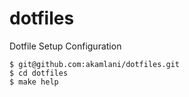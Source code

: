 # dotfiles
Dotfile Setup Configuration

```
$ git@github.com:akamlani/dotfiles.git
$ cd dotfiles 
$ make help
```
